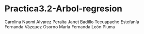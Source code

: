 # Practica3.2-Arbol-regresion

Carolina Naomi Alvarez Peralta
Janet Badillo Tecuapacho
Estefanía Fernanda Vázquez Osorno
María Fernanda León Pluma
